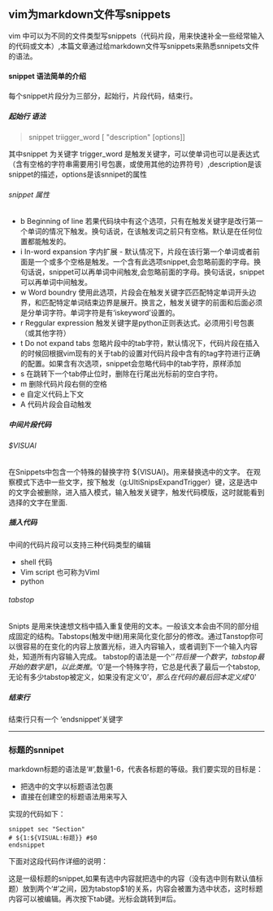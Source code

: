 ## vim为markdown文件写snippets

vim 中可以为不同的文件类型写snippets（代码片段，用来快速补全一些经常输入的代码或文本）,本篇文章通过给markdown文件写snippets来熟悉snnipets文件的语法。

#### snippet 语法简单的介绍

每个snippet片段分为三部分，起始行，片段代码，结束行。

##### 起始行 语法
> snippet triigger_word [ "description" [options]]

其中snippet 为关键字 trigger_word 是触发关键字，可以使单词也可以是表达式（含有空格的字符串需要用引号包裹，或使用其他的边界符号）,description是该snippet的描述，options是该snnipet的属性

###### snippet 属性

* b Beginning of line 若果代码块中有这个选项，只有在触发关键字是改行第一个单词的情况下触发。换句话说，在该触发词之前只有空格。默认是在任何位置都能触发的。
* i In-word expansion 字内扩展 - 默认情况下，片段在该行第一个单词或者前面是一个或多个空格是触发。一个含有此选项snippet,会忽略前面的字母。换句话说，snippet可以再单词中间触发,会忽略前面的字母。换句话说，snippet可以再单词中间触发。
* w Word boundry 使用此选项，片段会在触发关键字匹匹配特定单词开头边界，和匹配特定单词结束边界是展开。换言之，触发关键字的前面和后面必须是分单词字符。单词字符是有‘iskeyword’设置的。
* r Reggular expression 触发关键字是python正则表达式。必须用引号包裹（或其他字符）
* t Do not expand tabs 忽略片段中的tab字符，默认情况下，代码片段在插入的时候回根据vim现有的关于tab的设置对代码片段中含有的tag字符进行正确的配置。如果含有次选项，snippet会忽略代码中的tab字符，原样添加
* s 在跳转下一个tab停止位时，删除在行尾出光标前的空白字符。
* m 删除代码片段右侧的空格
* e 自定义代码上下文
* A 代码片段会自动触发
##### 中间片段代码

###### $VISUAl

在Snippets中包含一个特殊的替换字符 ${VISUAl}。用来替换选中的文字。
在观察模式下选中一些文字，按下触发（g:UltiSnipsExpandTrigger）键，这是选中的文字会被删除，进入插入模式，输入触发关键字，触发代码模版，这时就能看到选择的文字在里面.
##### 插入代码
中间的代码片段可以支持三种代码类型的编辑

* shell 代码
* Vim script 也可称为Viml
* python

###### tabstop

Snipts 是用来快速想文档中插入重复使用的文本。一般该文本会由不同的部分组成固定的结构。Tabstops(触发中继)用来简化变化部分的修改。通过Tanstop你可以很容易的在变化的内容上放置光标，进入内容输入，或者调到下一个输入内容处，知道所有内容输入完成。
tabstop的语法是一个'$'符后接一个数字，tabstop最开始的数字是1，以此类推。‘$0’是一个特殊字符，它总是代表了最后一个tabstop,无论有多少tabstop被定义，如果没有定义‘$0’，那么在代码的最后回本定义成'$0'

##### 结束行

结束行只有一个 ‘endsnippet’关键字

------

### 标题的snnipet ###

markdown标题的语法是‘#‘,数量1-6，代表各标题的等级。我们要实现的目标是：
* 把选中的文字以标题语法包裹
* 直接在创建空的标题语法用来写入

实现的代码如下：

```
snippet sec "Section"
# ${1:${VISUAL:标题}} #$0
endsnippet

```

下面对这段代码作详细的说明：

这是一级标题的snippet,如果有选中内容就把选中的内容（没有选中则有默认值标题）放到两个‘#’之间，因为tabstop$1的关系，内容会被置为选中状态，这时标题内容可以被编辑。再次按下tab键。光标会跳转到#后。



